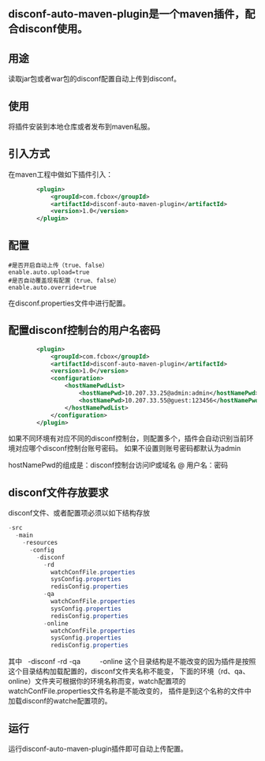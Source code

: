 ## disconf-auto-maven-plugin是一个maven插件，配合disconf使用。

## 用途
读取jar包或者war包的disconf配置自动上传到disconf。

## 使用
将插件安装到本地仓库或者发布到maven私服。

## 引入方式
在maven工程中做如下插件引入：
```xml
        <plugin>
            <groupId>com.fcbox</groupId>
            <artifactId>disconf-auto-maven-plugin</artifactId>
            <version>1.0</version>
        </plugin>
```

## 配置
```properties
#是否开启自动上传（true、false）
enable.auto.upload=true
#是否自动覆盖现有配置（true、false）
enable.auto.override=true
```

在disconf.properties文件中进行配置。

## 配置disconf控制台的用户名密码
```xml
        <plugin>
            <groupId>com.fcbox</groupId>
            <artifactId>disconf-auto-maven-plugin</artifactId>
            <version>1.0</version>
            <configuration>
                <hostNamePwdList>
                    <hostNamePwd>10.207.33.25@admin:admin</hostNamePwd>
                    <hostNamePwd>10.207.33.55@guest:123456</hostNamePwd>
                </hostNamePwdList>
            </configuration>
        </plugin>
```

如果不同环境有对应不同的disconf控制台，则配置多个，插件会自动识别当前环境对应哪个disconf控制台账号密码。
如果不设置则账号密码都默认为admin

hostNamePwd的组成是：disconf控制台访问IP或域名 @ 用户名：密码

## disconf文件存放要求
disconf文件、或者配置项必须以如下结构存放

```java
-src
  -main
    -resources
      -config
        -disconf
          -rd
            watchConfFile.properties
            sysConfig.properties
            redisConfig.properties
          -qa
            watchConfFile.properties
            sysConfig.properties
            redisConfig.properties
          -online
            watchConfFile.properties
            sysConfig.properties
            redisConfig.properties
```

其中   -disconf
          -rd
          -qa
          -online
这个目录结构是不能改变的因为插件是按照这个目录结构加载配置的，disconf文件夹名称不能变，
下面的环境（rd、qa、online）文件夹可根据你的环境名称而变，watch配置项的watchConfFile.properties文件名称是不能改变的，
插件是到这个名称的文件中加载disconf的watche配置项的。 

## 运行
运行disconf-auto-maven-plugin插件即可自动上传配置。
